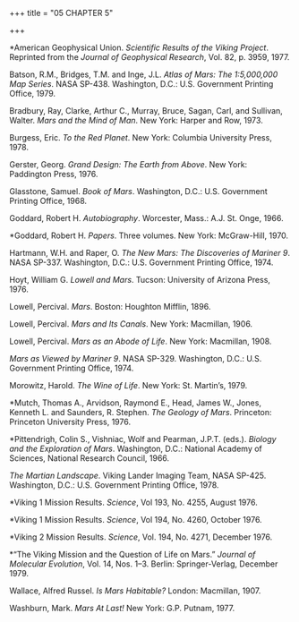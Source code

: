 +++
title = "05 CHAPTER 5"

+++


\*American Geophysical Union. *Scientific Results of the Viking Project*. Reprinted from the *Journal of Geophysical Research*, Vol. 82, p. 3959, 1977.

Batson, R.M., Bridges, T.M. and Inge, J.L. *Atlas of Mars: The 1:5,000,000 Map Series*. NASA SP-438. Washington, D.C.: U.S. Government Printing Office, 1979.

Bradbury, Ray, Clarke, Arthur C., Murray, Bruce, Sagan, Carl, and Sullivan, Walter. *Mars and the Mind of Man*. New York: Harper and Row, 1973.

Burgess, Eric. *To the Red Planet*. New York: Columbia University Press, 1978.

Gerster, Georg. *Grand Design: The Earth from Above*. New York: Paddington Press, 1976.

Glasstone, Samuel. *Book of Mars*. Washington, D.C.: U.S. Government Printing Office, 1968.

Goddard, Robert H. *Autobiography*. Worcester, Mass.: A.J. St. Onge, 1966.

\*Goddard, Robert H. *Papers*. Three volumes. New York: McGraw-Hill, 1970.

Hartmann, W.H. and Raper, O. *The New Mars: The Discoveries of Mariner 9*. NASA SP-337. Washington, D.C.: U.S. Government Printing Office, 1974.

Hoyt, William G. *Lowell and Mars*. Tucson: University of Arizona Press, 1976.

Lowell, Percival. *Mars*. Boston: Houghton Mifflin, 1896.

Lowell, Percival. *Mars and Its Canals*. New York: Macmillan, 1906.

Lowell, Percival. *Mars as an Abode of Life*. New York: Macmillan, 1908.

*Mars as Viewed by Mariner 9*. NASA SP-329. Washington, D.C.: U.S. Government Printing Office, 1974.

Morowitz, Harold. *The Wine of Life*. New York: St. Martin’s, 1979.

\*Mutch, Thomas A., Arvidson, Raymond E., Head, James W., Jones, Kenneth L. and Saunders, R. Stephen. *The Geology of Mars*. Princeton: Princeton University Press, 1976.

\*Pittendrigh, Colin S., Vishniac, Wolf and Pearman, J.P.T. \(eds.\). *Biology and the Exploration of Mars*. Washington, D.C.: National Academy of Sciences, National Research Council, 1966.

*The Martian Landscape*. Viking Lander Imaging Team, NASA SP-425. Washington, D.C.: U.S. Government Printing Office, 1978.

\*Viking 1 Mission Results. *Science*, Vol 193, No. 4255, August 1976.

\*Viking 1 Mission Results. *Science*, Vol 194, No. 4260, October 1976.

\*Viking 2 Mission Results. *Science*, Vol. 194, No. 4271, December 1976.

\*“The Viking Mission and the Question of Life on Mars.” *Journal of Molecular Evolution*, Vol. 14, Nos. 1–3. Berlin: Springer-Verlag, December 1979.

Wallace, Alfred Russel. *Is Mars Habitable?* London: Macmillan, 1907.

Washburn, Mark. *Mars At Last\!* New York: G.P. Putnam, 1977.




